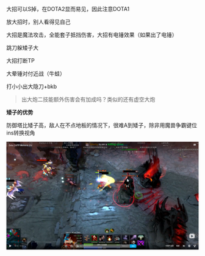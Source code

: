 大招可以S掉，在DOTA2显而易见，因此注意DOTA1

放大招时，别人看得见自己

大招是魔法攻击，全能套子抵挡伤害，大招有电锤效果（如果出了电锤）

跳刀躲矮子大

大招打断TP

大晕锤对付近战（牛蛙）

打小小出大隐刀+bkb

> 出大炮二技能额外伤害会有加成吗？类似的还有虚空大炮

**矮子的优势**

防御塔比矮子高，敌人在不点地板的情况下，很难A到矮子，除非用魔兽争霸键位ins转换视角

<img src="./img/矮子的优势.png" alt="矮子的优势" style="zoom: 50%;" align="left" />